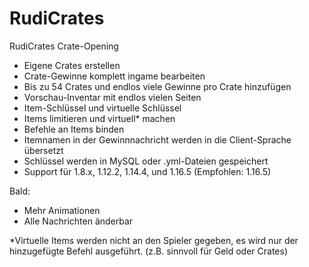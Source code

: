 # RudiCrates
RudiCrates Crate-Opening

- Eigene Crates erstellen
- Crate-Gewinne komplett ingame bearbeiten
- Bis zu 54 Crates und endlos viele Gewinne pro Crate hinzufügen
- Vorschau-Inventar mit endlos vielen Seiten
- Item-Schlüssel und virtuelle Schlüssel
- Items limitieren und virtuell* machen
- Befehle an Items binden
- Itemnamen in der Gewinnnachricht werden in die Client-Sprache übersetzt
- Schlüssel werden in MySQL oder .yml-Dateien gespeichert
- Support für 1.8.x, 1.12.2, 1.14.4, und 1.16.5 (Empfohlen: 1.16.5)

Bald:
- Mehr Animationen
- Alle Nachrichten änderbar

*Virtuelle Items werden nicht an den Spieler gegeben, es wird nur der hinzugefügte Befehl ausgeführt.
 (z.B. sinnvoll für Geld oder Crates)
